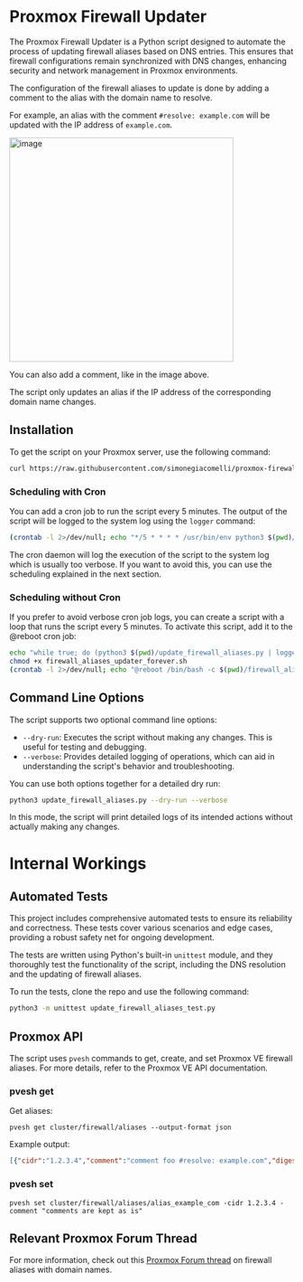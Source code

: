 # Proxmox Firewall Updater

The Proxmox Firewall Updater is a Python script designed to automate the process of updating firewall aliases based on DNS entries. This ensures that firewall configurations remain synchronized with DNS changes, enhancing security and network management in Proxmox environments.

The configuration of the firewall aliases to update is done by adding a comment to the alias with the domain name to resolve. 

For example, an alias with the comment `#resolve: example.com` will be updated with the IP address of `example.com`.

<img width="397" alt="image" src="https://github.com/simonegiacomelli/proxmox-firewall-updater/assets/3785783/85518007-756c-4804-b0a5-925b88330e02">

You can also add a comment, like in the image above.

The script only updates an alias if the IP address of the corresponding domain name changes.


## Installation

To get the script on your Proxmox server, use the following command:

```bash
curl https://raw.githubusercontent.com/simonegiacomelli/proxmox-firewall-updater/main/update_firewall_aliases.py -o update_firewall_aliases.py
```

### Scheduling with Cron

You can add a cron job to run the script every 5 minutes. The output of the script will be logged to the system log using the `logger` command:

```bash
(crontab -l 2>/dev/null; echo "*/5 * * * * /usr/bin/env python3 $(pwd)/update_firewall_aliases.py 2>&1 | logger -t update_firewall_aliases.py") | crontab -
```

The cron daemon will log the execution of the script to the system log which is usually too verbose. 
If you want to avoid this, you can use the scheduling explained in the next section.

### Scheduling without Cron

If you prefer to avoid verbose cron job logs, you can create a script with a loop that runs the script every 5 minutes. 
To activate this script, add it to the @reboot cron job:

```bash
echo "while true; do (python3 $(pwd)/update_firewall_aliases.py | logger -t update_firewall_aliases.py); sleep 300; done" > firewall_aliases_updater_forever.sh
chmod +x firewall_aliases_updater_forever.sh
(crontab -l 2>/dev/null; echo "@reboot /bin/bash -c $(pwd)/firewall_aliases_updater_forever.sh &") | crontab -
```

## Command Line Options

The script supports two optional command line options:

- `--dry-run`: Executes the script without making any changes. This is useful for testing and debugging.
- `--verbose`: Provides detailed logging of operations, which can aid in understanding the script's behavior and troubleshooting.

You can use both options together for a detailed dry run:

```bash
python3 update_firewall_aliases.py --dry-run --verbose
```

In this mode, the script will print detailed logs of its intended actions without actually making any changes.


# Internal Workings

## Automated Tests

This project includes comprehensive automated tests to ensure its reliability and correctness. These tests cover various scenarios and edge cases, providing a robust safety net for ongoing development.

The tests are written using Python's built-in `unittest` module, and they thoroughly test the functionality of the script, including the DNS resolution and the updating of firewall aliases.

To run the tests, clone the repo and use the following command:

```bash
python3 -m unittest update_firewall_aliases_test.py
```

## Proxmox API

The script uses `pvesh` commands to get, create, and set Proxmox VE firewall aliases. For more details, refer to the Proxmox VE API documentation.

### pvesh get
Get aliases:

`pvesh get cluster/firewall/aliases --output-format json`

Example output:

```json
[{"cidr":"1.2.3.4","comment":"comment foo #resolve: example.com","digest":"48ba54e4cabe338b1cb490bb9c5b617f61bd4212","ipversion":4,"name":"alias_example_com"},{"cidr":"0.0.0.0","comment":"comment bar #resolve: example.net","digest":"48ba54e4cabe338b1cb490bb9c5b617f61bd4212","ipversion":4,"name":"alias_example_net"}]
```

### pvesh set
`pvesh set cluster/firewall/aliases/alias_example_com -cidr 1.2.3.4 -comment "comments are kept as is"`


## Relevant Proxmox Forum Thread

For more information, check out this [Proxmox Forum thread](https://forum.proxmox.com/threads/firewall-alias-with-domainname.43036/) on firewall aliases with domain names.
